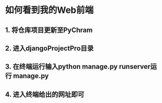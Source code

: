 # 如何看到我的Web前端
## 1. 将仓库项目更新至PyChram
## 2. 进入djangoProjectPro目录
## 3. 在终端运行输入python manage.py runserver运行 manage.py
## 4. 进入终端给出的网址即可 